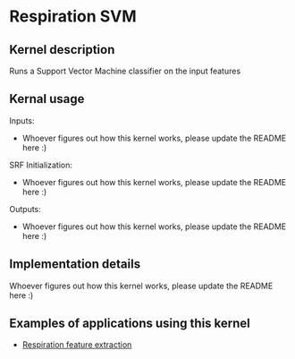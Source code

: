 # Respiration SVM

## Kernel description

Runs a Support Vector Machine classifier on the input features

## Kernal usage

Inputs:
* Whoever figures out how this kernel works, please update the README here :)

SRF Initialization:
* Whoever figures out how this kernel works, please update the README here :)

Outputs:
* Whoever figures out how this kernel works, please update the README here :)

## Implementation details

Whoever figures out how this kernel works, please update the README here :)

## Examples of applications using this kernel

* [Respiration feature extraction](https://eslgit.epfl.ch/esl/architectures-and-systems/accelerators/cgra/vwr2a_kernel_examples/-/blob/main/rsp_features_extraction/src/rsp_features.c)
